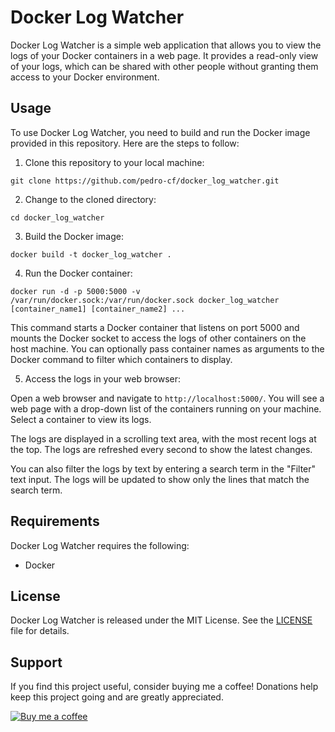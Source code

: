 # Docker Log Watcher

Docker Log Watcher is a simple web application that allows you to view the logs of your Docker containers in a web page. It provides a read-only view of your logs, which can be shared with other people without granting them access to your Docker environment.

## Usage

To use Docker Log Watcher, you need to build and run the Docker image provided in this repository. Here are the steps to follow:

1. Clone this repository to your local machine:

```
git clone https://github.com/pedro-cf/docker_log_watcher.git
```

2. Change to the cloned directory:

```
cd docker_log_watcher
```

3. Build the Docker image:

```
docker build -t docker_log_watcher .
```

4. Run the Docker container:

```
docker run -d -p 5000:5000 -v /var/run/docker.sock:/var/run/docker.sock docker_log_watcher [container_name1] [container_name2] ...
```

This command starts a Docker container that listens on port 5000 and mounts the Docker socket to access the logs of other containers on the host machine. You can optionally pass container names as arguments to the Docker command to filter which containers to display.

5. Access the logs in your web browser:

Open a web browser and navigate to `http://localhost:5000/`. You will see a web page with a drop-down list of the containers running on your machine. Select a container to view its logs.

The logs are displayed in a scrolling text area, with the most recent logs at the top. The logs are refreshed every second to show the latest changes.

You can also filter the logs by text by entering a search term in the "Filter" text input. The logs will be updated to show only the lines that match the search term.

## Requirements

Docker Log Watcher requires the following:

* Docker

## License

Docker Log Watcher is released under the MIT License. See the [LICENSE](LICENSE) file for details.

## Support

If you find this project useful, consider buying me a coffee! Donations help keep this project going and are greatly appreciated.

[![Buy me a coffee](https://img.shields.io/badge/-Buy%20me%20a%20coffee-orange?logo=buy-me-a-coffee&logoColor=white&style=for-the-badge)](https://www.buymeacoffee.com/pedro_cf)
